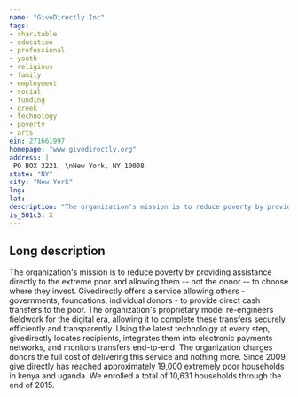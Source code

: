 ```yaml
---
name: "GiveDirectly Inc"
tags:
- charitable
- education
- professional
- youth
- religious
- family
- employment
- social
- funding
- greek
- technology
- poverty
- arts
ein: 271661997
homepage: "www.givedirectly.org"
address: |
 PO BOX 3221, \nNew York, NY 10008
state: "NY"
city: "New York"
lng: 
lat: 
description: "The organization's mission is to reduce poverty by providing assitance directly to the extreme poor and allowing them -- not the donor -- to choose where they invest. "
is_501c3: X
---
```


## Long description

The organization's mission is to reduce poverty by providing assistance directly to the extreme poor and allowing them -- not the donor -- to choose where they invest. Givedirectly offers a service allowing others - governments, foundations, individual donors - to provide direct cash transfers to the poor. The organization's proprietary model re-engineers fieldwork for the digital era, allowing it to complete these transfers securely, efficiently and transparently. Using the latest technololgy at every step, givedirectly locates recipients, integrates them into electronic payments networks, and monitors transfers end-to-end. The organization charges donors the full cost of delivering this service and nothing more. Since 2009, give directly has reached approximately 19,000 extremely poor households in kenya and uganda. We enrolled a total of 10,631 households through the end of 2015. 
